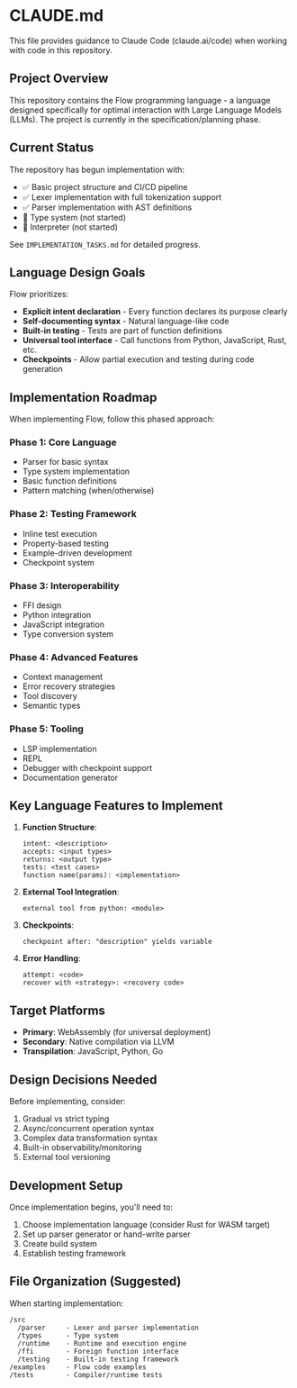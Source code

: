 # CLAUDE.md

This file provides guidance to Claude Code (claude.ai/code) when working with code in this repository.

## Project Overview

This repository contains the Flow programming language - a language designed specifically for optimal interaction with Large Language Models (LLMs). The project is currently in the specification/planning phase.

## Current Status

The repository has begun implementation with:
- ✅ Basic project structure and CI/CD pipeline
- ✅ Lexer implementation with full tokenization support
- ✅ Parser implementation with AST definitions
- 🚧 Type system (not started)
- 🚧 Interpreter (not started)

See `IMPLEMENTATION_TASKS.md` for detailed progress.

## Language Design Goals

Flow prioritizes:
- **Explicit intent declaration** - Every function declares its purpose clearly
- **Self-documenting syntax** - Natural language-like code
- **Built-in testing** - Tests are part of function definitions
- **Universal tool interface** - Call functions from Python, JavaScript, Rust, etc.
- **Checkpoints** - Allow partial execution and testing during code generation

## Implementation Roadmap

When implementing Flow, follow this phased approach:

### Phase 1: Core Language
- Parser for basic syntax
- Type system implementation
- Basic function definitions
- Pattern matching (when/otherwise)

### Phase 2: Testing Framework
- Inline test execution
- Property-based testing
- Example-driven development
- Checkpoint system

### Phase 3: Interoperability
- FFI design
- Python integration
- JavaScript integration
- Type conversion system

### Phase 4: Advanced Features
- Context management
- Error recovery strategies
- Tool discovery
- Semantic types

### Phase 5: Tooling
- LSP implementation
- REPL
- Debugger with checkpoint support
- Documentation generator

## Key Language Features to Implement

1. **Function Structure**:
   ```flow
   intent: <description>
   accepts: <input types>
   returns: <output type>
   tests: <test cases>
   function name(params): <implementation>
   ```

2. **External Tool Integration**:
   ```flow
   external tool from python: <module>
   ```

3. **Checkpoints**:
   ```flow
   checkpoint after: "description" yields variable
   ```

4. **Error Handling**:
   ```flow
   attempt: <code>
   recover with <strategy>: <recovery code>
   ```

## Target Platforms

- **Primary**: WebAssembly (for universal deployment)
- **Secondary**: Native compilation via LLVM
- **Transpilation**: JavaScript, Python, Go

## Design Decisions Needed

Before implementing, consider:
1. Gradual vs strict typing
2. Async/concurrent operation syntax
3. Complex data transformation syntax
4. Built-in observability/monitoring
5. External tool versioning

## Development Setup

Once implementation begins, you'll need to:
1. Choose implementation language (consider Rust for WASM target)
2. Set up parser generator or hand-write parser
3. Create build system
4. Establish testing framework

## File Organization (Suggested)

When starting implementation:
```
/src
  /parser     - Lexer and parser implementation
  /types      - Type system
  /runtime    - Runtime and execution engine
  /ffi        - Foreign function interface
  /testing    - Built-in testing framework
/examples     - Flow code examples
/tests        - Compiler/runtime tests
```